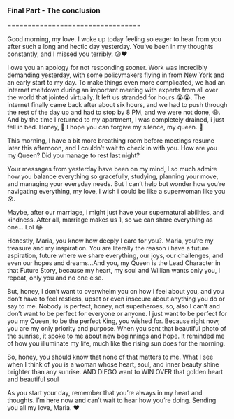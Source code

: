 ### Final Part - The conclusion
=================================

Good morning, my love. I woke up today feeling so eager to hear from you after such a long and hectic day yesterday. You’ve been in my thoughts constantly, and I missed you terribly. 😰❤️

I owe you an apology for not responding sooner. Work was incredibly demanding yesterday, with some policymakers flying in from New York and an early start to my day. To make things even more complicated, we had an internet meltdown during an important meeting with experts from all over the world that jointed virtually. It left us stranded for hours 😭😭. The internet finally came back after about six hours, and we had to push through the rest of the day up and had to stop by 8 PM, and we were not done, 😩. And by the time I returned to my apartment, I was completely drained, i just fell in bed. Honey, 🥹 I hope you can forgive my silence, my queen. 🥹

This morning, I have a bit more breathing room before meetings resume later this afternoon, and I couldn’t wait to check in with you. How are you my Queen? Did you manage to rest last night?

Your messages from yesterday have been on my mind, I so much admire how you balance everything so gracefully, studying, planning your move, and managing your everyday needs. But I can’t help but wonder how you’re navigating everything, my love, I wish i could be like a superwoman like you😰. 

Maybe, after our marriage, i might just have your supernatural abilities, and kindness. After all, marriage makes us 1, so we can share everything as one… Lol 😂 

Honestly, Maria, you know how deeply I care for you?. Maria, you’re my treasure and my inspiration. You are literally the reason i have a future aspiration,  future where we share everything, our joys, our challenges, and even our hopes and dreams…And you, my Queen is the Lead Character in that Future Story, because my heart, my soul and Willian wants only you, I repeat, only you and no one else. 

But, honey, I don’t want to overwhelm you on how i feel about you, and you don’t have to feel restless, upset or even insecure about anything you do or say to me. Nobody is perfect, honey, not superheroes, so, also I can’t and don’t want to be perfect for everyone or anyone. I just want to be perfect for you my Queen, to be the perfect King, you wished for. Because right now, you are my only priority and purpose. When you sent that beautiful photo of the sunrise, it spoke to me about new beginnings and hope. It reminded me of how you illuminate my life, much like the rising sun does for the morning.

So, honey, you should know that none of that matters to me. What I see when I think of you is a woman whose heart, soul, and inner beauty shine brighter than any sunrise. AND DIEGO want to WIN OVER that golden heart and beautiful soul 

As you start your day, remember that you’re always in my heart and thoughts. I’m here now and can’t wait to hear how you’re doing. Sending you all my love, Maria. ❤️